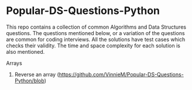 # Popular-DS-Questions-Python

This repo contains a collection of common Algorithms and Data Structures questions. The questions mentioned below, or a variation of the questions are common for coding interviews. All the solutions have test cases which checks their validity. The time and space complexity for each solution is also mentioned.

Arrays
1. Reverse an array (https://github.com/VinnieM/Popular-DS-Questions-Python/blob)